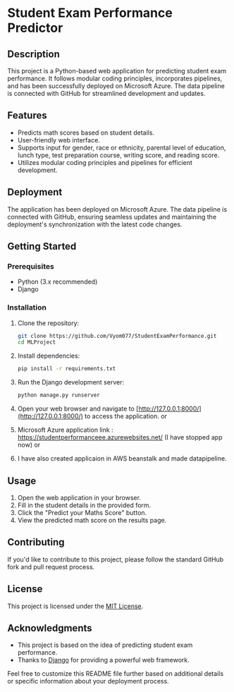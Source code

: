 # Student Exam Performance Predictor
## Description
This project is a Python-based web application for predicting student exam performance. It follows modular coding principles, incorporates pipelines, and has been successfully deployed on Microsoft Azure. The data pipeline is connected with GitHub for streamlined development and updates.

## Features
- Predicts math scores based on student details.
- User-friendly web interface.
- Supports input for gender, race or ethnicity, parental level of education, lunch type, test preparation course, writing score, and reading score.
- Utilizes modular coding principles and pipelines for efficient development.

## Deployment
The application has been deployed on Microsoft Azure. The data pipeline is connected with GitHub, ensuring seamless updates and maintaining the deployment's synchronization with the latest code changes.

## Getting Started

### Prerequisites
- Python (3.x recommended)
- Django

### Installation
1. Clone the repository:
    ```bash
    git clone https://github.com/Vyom077/StudentExamPerformance.git
    cd MLProject
    ```

2. Install dependencies:
    ```bash
    pip install -r requirements.txt
    ```

3. Run the Django development server:
    ```bash
    python manage.py runserver
    ```

4. Open your web browser and navigate to [http://127.0.0.1:8000/](http://127.0.0.1:8000/) to access the application.
or 
4. Microsoft Azure application link : https://studentperformanceee.azurewebsites.net/  (I have stopped app now)
or 
4. I have also created applicaion in AWS beanstalk and made datapipeline.

## Usage
1. Open the web application in your browser.
2. Fill in the student details in the provided form.
3. Click the "Predict your Maths Score" button.
4. View the predicted math score on the results page.

## Contributing
If you'd like to contribute to this project, please follow the standard GitHub fork and pull request process.

## License
This project is licensed under the [MIT License](LICENSE).

## Acknowledgments
- This project is based on the idea of predicting student exam performance.
- Thanks to [Django](https://www.djangoproject.com/) for providing a powerful web framework.

Feel free to customize this README file further based on additional details or specific information about your deployment process.
